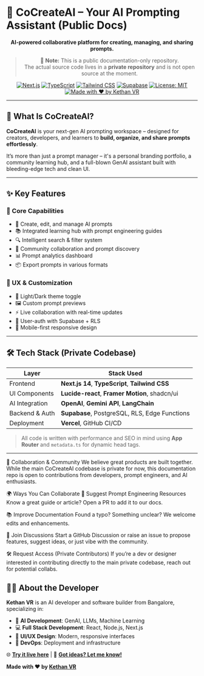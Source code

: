 # 🚀 CoCreateAI – Your AI Prompting Assistant (Public Docs)

<div align="center">



**AI-powered collaborative platform for creating, managing, and sharing prompts.**

> 📌 **Note:** This is a public documentation-only repository.  
> The actual source code lives in a **private repository** and is not open source at the moment.

[![Next.js](https://img.shields.io/badge/Next.js-14-black?style=for-the-badge&logo=next.js)](https://nextjs.org/)
[![TypeScript](https://img.shields.io/badge/TypeScript-5.0-blue?style=for-the-badge&logo=typescript)](https://www.typescriptlang.org/)
[![Tailwind CSS](https://img.shields.io/badge/Tailwind_CSS-3.3-38B2AC?style=for-the-badge&logo=tailwind-css)](https://tailwindcss.com/)
[![Supabase](https://img.shields.io/badge/Supabase-2.0-3ECF8E?style=for-the-badge&logo=supabase)](https://supabase.com/)
[![License: MIT](https://img.shields.io/badge/License-MIT-yellow.svg?style=for-the-badge)](https://opensource.org/licenses/MIT)
[![Made with ❤️ by Kethan VR](https://img.shields.io/badge/Made%20with-❤️-red.svg?style=for-the-badge)](https://github.com/Kethanvr)

</div>

---

## 🧠 What Is CoCreateAI?

**CoCreateAI** is your next-gen AI prompting workspace – designed for creators, developers, and learners to **build, organize, and share prompts effortlessly**.

It’s more than just a prompt manager – it's a personal branding portfolio, a community learning hub, and a full-blown GenAI assistant built with bleeding-edge tech and clean UI.

---

## ✨ Key Features

### 🚀 Core Capabilities

- 🤖 Create, edit, and manage AI prompts
- 📚 Integrated learning hub with prompt engineering guides
- 🔍 Intelligent search & filter system
- 👥 Community collaboration and prompt discovery
- 📊 Prompt analytics dashboard
- 📦 Export prompts in various formats

### 💎 UX & Customization

- 🎨 Light/Dark theme toggle
- 🖼️ Custom prompt previews
- ⚡ Live collaboration with real-time updates
- 🔐 User-auth with Supabase + RLS
- 📲 Mobile-first responsive design

---

## 🛠️ Tech Stack (Private Codebase)

| Layer           | Stack Used                                  |
|------------------|----------------------------------------------|
| Frontend         | **Next.js 14**, **TypeScript**, **Tailwind CSS** |
| UI Components    | **Lucide-react**, **Framer Motion**, shadcn/ui |
| AI Integration   | **OpenAI**, **Gemini API**, **LangChain**      |
| Backend & Auth   | **Supabase**, PostgreSQL, RLS, Edge Functions |
| Deployment       | **Vercel**, GitHub CI/CD                     |

> All code is written with performance and SEO in mind using **App Router** and `metadata.ts` for dynamic head tags.

---
🤝 Collaboration & Community
We believe great products are built together. While the main CoCreateAI codebase is private for now, this documentation repo is open to contributions from developers, prompt engineers, and AI enthusiasts.

🌍 Ways You Can Collaborate
🧠 Suggest Prompt Engineering Resources
Know a great guide or article? Open a PR to add it to our docs.

📚 Improve Documentation
Found a typo? Something unclear? We welcome edits and enhancements.

💬 Join Discussions
Start a GitHub Discussion or raise an issue to propose features, suggest ideas, or just vibe with the community.

🛠️ Request Access (Private Contributors)
If you’re a dev or designer interested in contributing directly to the main private codebase, reach out for potential collabs.

## 👨‍💻 About the Developer

**Kethan VR** is an AI developer and software builder from Bangalore, specializing in:

- 🤖 **AI Development**: GenAI, LLMs, Machine Learning
- 💻 **Full Stack Development**: React, Node.js, Next.js
- 🎨 **UI/UX Design**: Modern, responsive interfaces
- 🚀 **DevOps**: Deployment and infrastructure



🌐 **[Try it live here](https://cca.kethanvr.me)** | 💬 **[Got ideas? Let me know!](https://github.com/Kethanvr/CoCreateAi-about/issues)**




**Made with ❤️ by [Kethan VR](https://linkedin.com/in/kethan-vr-433ab532b/)**
